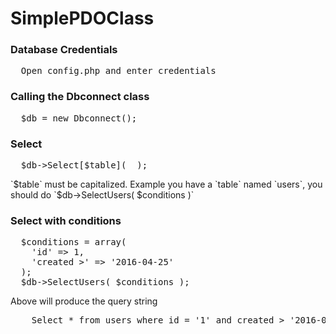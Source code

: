 # SimplePDOClass
<h3>Database Credentials</h3>
<pre>
  Open config.php and enter credentials
</pre>

<h3>Calling the Dbconnect class</h3>
<pre>
  $db = new Dbconnect();
</pre>

<h3>Select</h3>
<pre>
  $db->Select[$table](  );
</pre>
`$table` must be capitalized.  Example you have a `table` named `users`,  you should do `$db->SelectUsers( $conditions )`
<h3>Select with conditions</h3>
<pre>
  $conditions = array(
  	'id' => 1,
	'created >' => '2016-04-25'
  );
  $db->SelectUsers( $conditions );
</pre>
Above will produce the query string
<pre>
	Select * from users where id = '1' and created > '2016-04-25'
</pre>